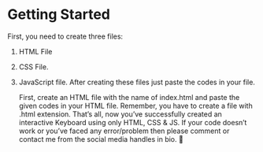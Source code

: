 # Getting Started
First, you need to create three files:
1. HTML File
2. CSS File. 
3. JavaScript file.
After creating these files just paste the codes in your file.

   First, create an HTML file with the name of index.html and paste the given codes in your HTML file. Remember, you have to create a file with .html extension.
That’s all, now you’ve successfully created an interactive Keyboard using only HTML, CSS & JS. If your code doesn’t work or you’ve faced any error/problem then please comment or contact me from the social media handles in bio. 🌱